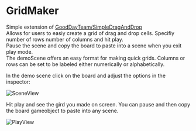 # GridMaker
Simple extension of [GoodDayTeam/SimpleDragAndDrop](https://github.com/GoodDayTeam/SimpleDragAndDrop)
<br>
Allows for users to easiy create a grid of drag and drop cells. 
Specifiy number of rows number of columns and hit play.
<br>
Pause the scene and copy the board to paste into a scene when you exit play mode.
<br>
The demoScene offers an easy format for making quick grids. Columns or rows can be set to be labeled either numerically or alphabetically.

In the demo scene click on the board and adjust the options in the inspector:

![SceneView](https://github.com/LukeAnderson/GridMaker/raw/master/SolutionItems/SceneView.png)

Hit play and see the gird you made on screen. You can pause and then copy the board gameobject to paste into any scene.

![PlayView](https://github.com/LukeAnderson/GridMaker/raw/master/SolutionItems/PlayView.png)